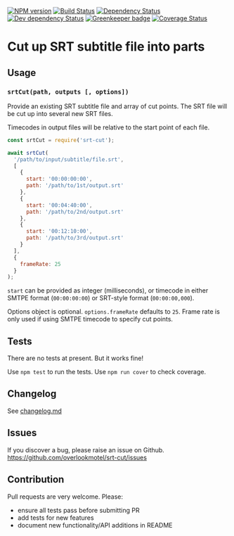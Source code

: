 [![NPM version](https://img.shields.io/npm/v/srt-cut.svg)](https://www.npmjs.com/package/srt-cut)
[![Build Status](https://img.shields.io/travis/overlookmotel/srt-cut/master.svg)](http://travis-ci.org/overlookmotel/srt-cut)
[![Dependency Status](https://img.shields.io/david/overlookmotel/srt-cut.svg)](https://david-dm.org/overlookmotel/srt-cut)
[![Dev dependency Status](https://img.shields.io/david/dev/overlookmotel/srt-cut.svg)](https://david-dm.org/overlookmotel/srt-cut)
[![Greenkeeper badge](https://badges.greenkeeper.io/overlookmotel/srt-cut.svg)](https://greenkeeper.io/)
[![Coverage Status](https://img.shields.io/coveralls/overlookmotel/srt-cut/master.svg)](https://coveralls.io/r/overlookmotel/srt-cut)

# Cut up SRT subtitle file into parts

## Usage

### ```srtCut(path, outputs [, options])```

Provide an existing SRT subtitle file and array of cut points. The SRT file will be cut up into several new SRT files.

Timecodes in output files will be relative to the start point of each file.

```js
const srtCut = require('srt-cut');

await srtCut(
  '/path/to/input/subtitle/file.srt',
  [
    {
      start: '00:00:00:00',
      path: '/path/to/1st/output.srt'
    },
    {
      start: '00:04:40:00',
      path: '/path/to/2nd/output.srt'
    },
    {
      start: '00:12:10:00',
      path: '/path/to/3rd/output.srt'
    }
  ],
  {
    frameRate: 25
  }
);
```

`start` can be provided as integer (milliseconds), or timecode in either SMTPE format (`00:00:00:00`) or SRT-style format (`00:00:00,000`).

Options object is optional. `options.frameRate` defaults to `25`. Frame rate is only used if using SMTPE timecode to specify cut points.

## Tests

There are no tests at present. But it works fine!

Use `npm test` to run the tests. Use `npm run cover` to check coverage.

## Changelog

See [changelog.md](https://github.com/overlookmotel/srt-cut/blob/master/changelog.md)

## Issues

If you discover a bug, please raise an issue on Github. https://github.com/overlookmotel/srt-cut/issues

## Contribution

Pull requests are very welcome. Please:

* ensure all tests pass before submitting PR
* add tests for new features
* document new functionality/API additions in README
